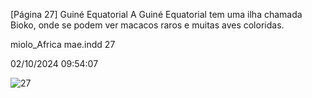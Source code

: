 [Página 27]
Guiné
Equatorial
A Guiné Equatorial tem uma
ilha chamada Bioko, onde
se podem ver macacos raros
e muitas aves coloridas.

miolo_Africa mae.indd 27

02/10/2024 09:54:07

![27](./img/page_27-01.jpg)
